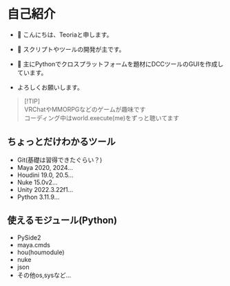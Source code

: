 # 自己紹介

- 👋 こんにちは、Teoriaと申します。
- 👀 スクリプトやツールの開発が主です。
- 🌱 主にPythonでクロスプラットフォームを題材にDCCツールのGUIを作成しています。

- よろしくお願いします。

> [!TIP]\
> VRChatやMMORPGなどのゲームが趣味です\
> コーディング中はworld.execute(me)をずっと聴いてます

## ちょっとだけわかるツール

- Git(基礎は習得できたぐらい？)
- Maya 2020, 2024...
- Houdini 19.0, 20.5...
- Nuke 15.0v2...
- Unity 2022.3.22f1...
- Python 3.11.9...

## 使えるモジュール(Python)

- PySide2
- maya.cmds
- hou(houmodule)
- nuke
- json
- その他os,sysなど...
<!---
Teoria-D/Teoria-D is a ✨ special ✨ repository because its `README.md` (this file) appears on your GitHub profile.
You can click the Preview link to take a look at your changes.
--->
